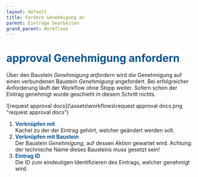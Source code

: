 ```yaml
---
layout: default
title: Fordere Genehmigung an
parent: Einträge bearbeiten
grand_parent: Workflows
---
```


# <span style="color:#0b5394"><span class="material-icons">approval</span> **Genehmigung anfordern**</span>

Über den Baustein _Genehmigung anfordern_ wird die Genehmigung auf einen verbundenen Baustein _Genehmigung_ angefordert. Bei erfolgreicher Anforderung läuft der Workflow ohne Stopp weiter.
Sofern schon der Eintrag genehmigt wurde geschieht in diesem Schritt nichts.

![request approval docs](\assets\workflows\request approval docs.png "request approval docs")

1. <span style="color:#0b5394">**Verknüpfen mit**</span>  
   Kachel zu der der Eintrag gehört, welcher geändert werden soll.
2. <span style="color:#0b5394">**Verknüpfen mit Baustein**</span>  
   Der Baustein _Genehmigung_, auf dessen Aktion gewartet wird.
   Achtung: der technische Name dieses Bausteins muss gesetzt sein!
3. <span style="color:#0b5394">**Eintrag ID**</span>  
   Die ID zum eindeutigen Identifizieren des Eintrags, welcher genehmigt wird.
